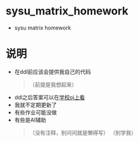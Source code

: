 # sysu_matrix_homework
* sysu matrix homework
# 说明
* 在ddl前应该会提供我自己的代码
  >（前提是我想起来）
* ddl之后答案可以在[学校oj上看](matrix.sysu.edu.cn)
* 我就不定期更新了
* 有些作业可能没做
* 有些是AI辅助
  >（没有注释，别问问就是懒得写）
  >（别学我）
